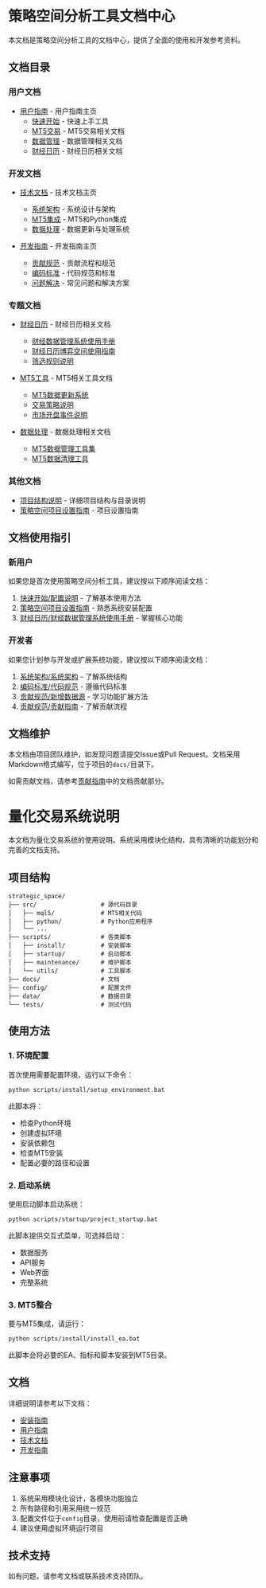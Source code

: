 # 策略空间分析工具文档中心

本文档是策略空间分析工具的文档中心，提供了全面的使用和开发参考资料。

## 文档目录

### 用户文档

- [用户指南](../../1.用户指南/) - 用户指南主页
  - [快速开始](../../1.用户指南/快速开始/) - 快速上手工具
  - [MT5交易](../../1.用户指南/MT5交易/) - MT5交易相关文档
  - [数据管理](../../1.用户指南/数据管理/) - 数据管理相关文档
  - [财经日历](../../1.用户指南/财经日历/) - 财经日历相关文档

### 开发文档

- [技术文档](../../2.技术文档/) - 技术文档主页
  - [系统架构](../../2.技术文档/系统架构/) - 系统设计与架构
  - [MT5集成](../../2.技术文档/MT5集成/) - MT5和Python集成
  - [数据处理](../../2.技术文档/数据处理/) - 数据更新与处理系统

- [开发指南](../../3.开发指南/) - 开发指南主页
  - [贡献规范](../../3.开发指南/贡献规范/) - 贡献流程和规范
  - [编码标准](../../3.开发指南/编码标准/) - 代码规范和标准
  - [问题解决](../../3.开发指南/问题解决/) - 常见问题和解决方案

### 专题文档

- [财经日历](../../1.用户指南/财经日历/) - 财经日历相关文档
  - [财经数据管理系统使用手册](../../1.用户指南/财经日历/财经数据管理系统使用手册.md)
  - [财经日历博弈空间使用指南](../../1.用户指南/财经日历/财经日历博弈空间使用指南.md)
  - [筛选规则说明](../../1.用户指南/财经日历/筛选规则说明.md)

- [MT5工具](../../1.用户指南/MT5交易/) - MT5相关工具文档
  - [MT5数据更新系统](../../1.用户指南/数据管理/MT5数据更新系统使用说明.md)
  - [交易策略说明](../../1.用户指南/MT5交易/交易策略说明.md)
  - [市场开盘事件说明](../../1.用户指南/MT5交易/市场开盘事件说明.md)

- [数据处理](../../1.用户指南/数据管理/) - 数据处理相关文档
  - [MT5数据管理工具集](../../1.用户指南/数据管理/MT5数据管理工具集.md)
  - [MT5数据清理工具](../../1.用户指南/数据管理/MT5数据清理工具.md)

### 其他文档

- [项目结构说明](../../1.用户指南/快速开始/项目结构说明.md) - 详细项目结构与目录说明
- [策略空间项目设置指南](../../1.用户指南/快速开始/策略空间项目设置指南.md) - 项目设置指南

## 文档使用指引

### 新用户

如果您是首次使用策略空间分析工具，建议按以下顺序阅读文档：

1. [快速开始/配置说明](../../1.用户指南/快速开始/配置说明.md) - 了解基本使用方法
2. [策略空间项目设置指南](../../1.用户指南/快速开始/策略空间项目设置指南.md) - 熟悉系统安装配置
3. [财经日历/财经数据管理系统使用手册](../../1.用户指南/财经日历/财经数据管理系统使用手册.md) - 掌握核心功能

### 开发者

如果您计划参与开发或扩展系统功能，建议按以下顺序阅读文档：

1. [系统架构/系统架构](../../2.技术文档/系统架构/系统架构.md) - 了解系统结构
2. [编码标准/代码规范](../../3.开发指南/编码标准/代码规范.md) - 遵循代码标准
3. [贡献规范/新增数据源](../../3.开发指南/贡献规范/新增数据源.md) - 学习功能扩展方法
4. [贡献规范/贡献指南](../../3.开发指南/贡献规范/贡献指南.md) - 了解贡献流程

## 文档维护

本文档由项目团队维护，如发现问题请提交Issue或Pull Request。文档采用Markdown格式编写，位于项目的`docs/`目录下。

如需贡献文档，请参考[贡献指南](../../3.开发指南/贡献规范/贡献指南.md)中的文档贡献部分。

# 量化交易系统说明

本文档为量化交易系统的使用说明。系统采用模块化结构，具有清晰的功能划分和完善的文档支持。

## 项目结构

```
strategic_space/
├── src/                  # 源代码目录
│   ├── mql5/             # MT5相关代码
│   ├── python/           # Python应用程序
│   └── ...
├── scripts/              # 各类脚本
│   ├── install/          # 安装脚本
│   ├── startup/          # 启动脚本
│   ├── maintenance/      # 维护脚本
│   └── utils/            # 工具脚本
├── docs/                 # 文档
├── config/               # 配置文件
├── data/                 # 数据目录
└── tests/                # 测试代码
```

## 使用方法

### 1. 环境配置

首次使用需要配置环境，运行以下命令：

```bash
python scripts/install/setup_environment.bat
```

此脚本将：
- 检查Python环境
- 创建虚拟环境
- 安装依赖包
- 检查MT5安装
- 配置必要的路径和设置

### 2. 启动系统

使用启动脚本启动系统：

```bash
python scripts/startup/project_startup.bat
```

此脚本提供交互式菜单，可选择启动：
- 数据服务
- API服务
- Web界面
- 完整系统

### 3. MT5整合

要与MT5集成，请运行：

```bash
python scripts/install/install_ea.bat
```

此脚本会将必要的EA、指标和脚本安装到MT5目录。

## 文档

详细说明请参考以下文档：

- [安装指南](../../1.用户指南/快速开始/策略空间项目设置指南.md)
- [用户指南](../../1.用户指南/)
- [技术文档](../../2.技术文档/)
- [开发指南](../../3.开发指南/)

## 注意事项

1. 系统采用模块化设计，各模块功能独立
2. 所有路径和引用采用统一规范
3. 配置文件位于`config`目录，使用前请检查配置是否正确
4. 建议使用虚拟环境运行项目

## 技术支持

如有问题，请参考文档或联系技术支持团队。 